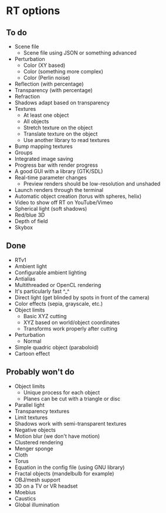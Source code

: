 # RT options

## To do
* Scene file
  * Scene file using JSON or something advanced
* Perturbation
  * Color (XY based)
  * Color (something more complex)
  * Color (Perlin noise)
* Reflection (with percentage)
* Transparency (with percentage)
* Refraction
* Shadows adapt based on transparency
* Textures
  * At least one object
  * All objects
  * Stretch texture on the object
  * Translate texture on the object
  * Use another library to read textures
* Bump mapping textures
* Groups
* Integrated image saving
* Progress bar with render progress
* A good GUI with a library (GTK/SDL)
* Real-time parameter changes
  * Preview renders should be low-resolution and unshaded
* Launch renders through the terminal
* Automatic object creation (torus with spheres, helix)
* Video to show off RT on YouTube/Vimeo
* Spherical light (soft shadows)
* Red/blue 3D
* Depth of field
* Skybox

## Done
* RTv1
* Ambient light
* Configurable ambient lighting
* Antialias
* Multithreaded or OpenCL rendering
* It's particularly fast ^_^
* Direct light (get blinded by spots in front of the camera)
* Color effects (sepia, grayscale, etc.)
* Object limits
  * Basic XYZ cutting
  * XYZ based on world/object coordinates
  * Transforms work properly after cutting
* Perturbation
  * Normal
* Simple quadric object (paraboloid)
* Cartoon effect

## Probably won't do
* Object limits
  * Unique process for each object
  * Planes can be cut with a triangle or disc
* Parallel light
* Transparency textures
* Limit textures
* Shadows work with semi-transparent textures
* Negative objects
* Motion blur (we don't have motion)
* Clustered rendering
* Menger sponge
* Cloth
* Torus
* Equation in the config file (using GNU library)
* Fractal objects (mandelbulb for example)
* OBJ/mesh support
* 3D on a TV or VR headset
* Moebius
* Caustics
* Global illumination
